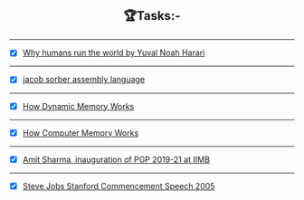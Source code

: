 
## <p align="center"> 🏆<b>Tasks:- </b> </p> 
----------------------------------------------------------------------------------------------------

- [x] [Why humans run the world by Yuval Noah Harari](https://www.youtube.com/watch?v=nzj7Wg4DAbs)

---------------------------------------------------------------------------------------------------------
- [x] [jacob sorber assembly language](https://www.youtube.com/watch?v=iYRl50gtprA)

-------------------------------------------------------------------------------------------------

- [x] [How Dynamic Memory Works](https://www.youtube.com/watch?v=0A1e8eceIsY)

---------------------------------------------------------------------------------------------------
- [x] [How Computer Memory Works](https://www.youtube.com/watch?v=XETZoRYdtkw)

----------------------------------------------------------------------------------------

- [x] [Amit Sharma, inauguration of PGP 2019-21 at IIMB](https://www.youtube.com/watch?v=Rs7MarDeLmU)

-----------------------------------------------------------------------------------------------------------

- [x] [Steve Jobs Stanford Commencement Speech 2005](https://www.youtube.com/watch?v=D1R-jKKp3NA)



